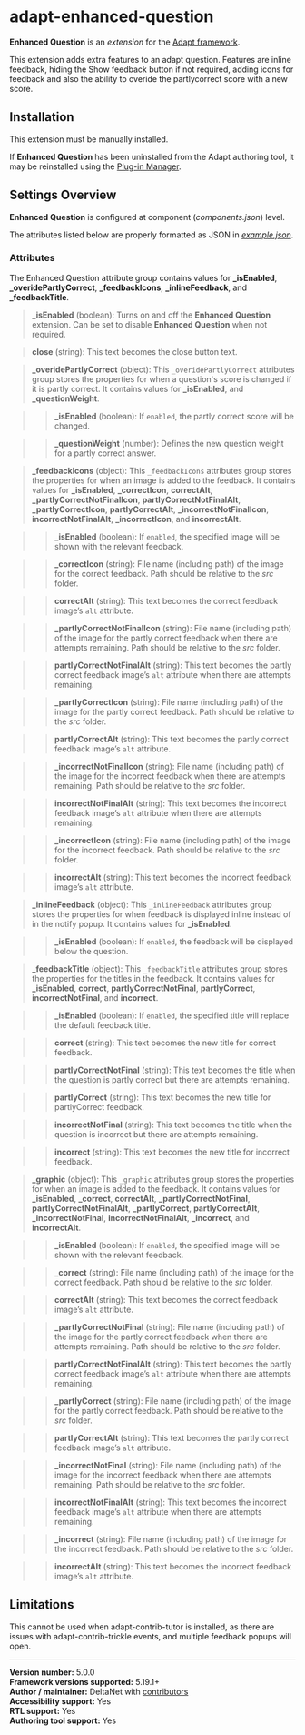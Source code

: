 # adapt-enhanced-question

**Enhanced Question** is an *extension* for the [Adapt framework](https://github.com/adaptlearning/adapt_framework).   

This extension adds extra features to an adapt question. Features are inline feedback, hiding the Show feedback button if not required, adding icons for feedback and also the ability to overide the partlycorrect score with a new score.  

## Installation

This extension must be manually installed.

If **Enhanced Question** has been uninstalled from the Adapt authoring tool, it may be reinstalled using the [Plug-in Manager](https://github.com/adaptlearning/adapt_authoring/wiki/Plugin-Manager).

## Settings Overview

**Enhanced Question** is configured at component (*components.json*) level.

The attributes listed below are properly formatted as JSON in [*example.json*](https://github.com/deltanet/adapt-enhanced-question/blob/master/example.json).  

### Attributes

The Enhanced Question attribute group contains values for **_isEnabled**, **_overidePartlyCorrect**, **_feedbackIcons**, **_inlineFeedback**, and **_feedbackTitle**.  

>**_isEnabled** (boolean):  Turns on and off the **Enhanced Question** extension. Can be set to disable **Enhanced Question** when not required.  

>**close** (string): This text becomes the close button text.  

>**_overidePartlyCorrect** (object):  This `_overidePartlyCorrect` attributes group stores the properties for when a question's score is changed if it is partly correct. It contains values for **_isEnabled**, and **_questionWeight**.  

>>**_isEnabled** (boolean): If `enabled`, the partly correct score will be changed.  

>>**_questionWeight** (number): Defines the new question weight for a partly correct answer.  

>**_feedbackIcons** (object):  This `_feedbackIcons` attributes group stores the properties for when an image is added to the feedback. It contains values for **_isEnabled**, **_correctIcon**, **correctAlt**, **_partlyCorrectNotFinalIcon**, **partlyCorrectNotFinalAlt**, **_partlyCorrectIcon**, **partlyCorrectAlt**, **_incorrectNotFinalIcon**, **incorrectNotFinalAlt**, **_incorrectIcon**, and **incorrectAlt**.  

>>**_isEnabled** (boolean): If `enabled`, the specified image will be shown with the relevant feedback.  

>>**_correctIcon** (string): File name (including path) of the image for the correct feedback. Path should be relative to the *src* folder.  

>>**correctAlt** (string): This text becomes the correct feedback image’s `alt` attribute.  

>>**_partlyCorrectNotFinalIcon** (string): File name (including path) of the image for the partly correct feedback when there are attempts remaining. Path should be relative to the *src* folder.  

>>**partlyCorrectNotFinalAlt** (string): This text becomes the partly correct feedback image’s `alt` attribute when there are attempts remaining.  

>>**_partlyCorrectIcon** (string): File name (including path) of the image for the partly correct feedback. Path should be relative to the *src* folder.  

>>**partlyCorrectAlt** (string): This text becomes the partly correct feedback image’s `alt` attribute.  

>>**_incorrectNotFinalIcon** (string): File name (including path) of the image for the incorrect feedback when there are attempts remaining. Path should be relative to the *src* folder.  

>>**incorrectNotFinalAlt** (string): This text becomes the incorrect feedback image’s `alt` attribute when there are attempts remaining.  

>>**_incorrectIcon** (string): File name (including path) of the image for the incorrect feedback. Path should be relative to the *src* folder.  

>>**incorrectAlt** (string): This text becomes the incorrect feedback image’s `alt` attribute.  

>**_inlineFeedback** (object):  This `_inlineFeedback` attributes group stores the properties for when feedback is displayed inline instead of in the notify popup. It contains values for **_isEnabled**.  

>>**_isEnabled** (boolean): If `enabled`, the feedback will be displayed below the question.  

>**_feedbackTitle** (object):  This `_feedbackTitle` attributes group stores the properties for the titles in the feedback. It contains values for **_isEnabled**, **correct**, **partlyCorrectNotFinal**, **partlyCorrect**, **incorrectNotFinal**, and **incorrect**.  

>>**_isEnabled** (boolean): If `enabled`, the specified title will replace the default feedback title.  

>>**correct** (string): This text becomes the new title for correct feedback.  

>>**partlyCorrectNotFinal** (string):  This text becomes the title when the question is partly correct but there are attempts remaining.  

>>**partlyCorrect** (string): This text becomes the new title for partlyCorrect feedback.  

>>**incorrectNotFinal** (string):  This text becomes the title when the question is incorrect but there are attempts remaining.  

>>**incorrect** (string): This text becomes the new title for incorrect feedback.  

>**_graphic** (object):  This `_graphic` attributes group stores the properties for when an image is added to the feedback. It contains values for **_isEnabled**, **_correct**, **correctAlt**, **_partlyCorrectNotFinal**, **partlyCorrectNotFinalAlt**, **_partlyCorrect**, **partlyCorrectAlt**, **_incorrectNotFinal**, **incorrectNotFinalAlt**, **_incorrect**, and **incorrectAlt**.  

>>**_isEnabled** (boolean): If `enabled`, the specified image will be shown with the relevant feedback.  

>>**_correct** (string): File name (including path) of the image for the correct feedback. Path should be relative to the *src* folder.  

>>**correctAlt** (string): This text becomes the correct feedback image’s `alt` attribute.  

>>**_partlyCorrectNotFinal** (string): File name (including path) of the image for the partly correct feedback when there are attempts remaining. Path should be relative to the *src* folder.  

>>**partlyCorrectNotFinalAlt** (string): This text becomes the partly correct feedback image’s `alt` attribute when there are attempts remaining.  

>>**_partlyCorrect** (string): File name (including path) of the image for the partly correct feedback. Path should be relative to the *src* folder.  

>>**partlyCorrectAlt** (string): This text becomes the partly correct feedback image’s `alt` attribute.  

>>**_incorrectNotFinal** (string): File name (including path) of the image for the incorrect feedback when there are attempts remaining. Path should be relative to the *src* folder.  

>>**incorrectNotFinalAlt** (string): This text becomes the incorrect feedback image’s `alt` attribute when there are attempts remaining.  

>>**_incorrect** (string): File name (including path) of the image for the incorrect feedback. Path should be relative to the *src* folder.  

>>**incorrectAlt** (string): This text becomes the incorrect feedback image’s `alt` attribute.  

## Limitations

This cannot be used when adapt-contrib-tutor is installed, as there are issues with adapt-contrib-trickle events, and multiple feedback popups will open.  

----------------------------
**Version number:**  5.0.0    
**Framework versions supported:**  5.19.1+    
**Author / maintainer:** DeltaNet with [contributors](https://github.com/deltanet/adapt-enhanced-question/graphs/contributors)     
**Accessibility support:** Yes  
**RTL support:** Yes     
**Authoring tool support:** Yes
